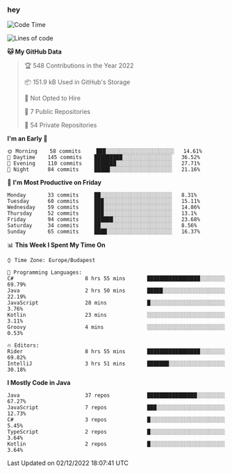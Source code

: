 ### hey

<!--START_SECTION:waka-->
![Code Time](http://img.shields.io/badge/Code%20Time-840%20hrs%201%20min-blue)

![Lines of code](https://img.shields.io/badge/From%20Hello%20World%20I%27ve%20Written-568%20Thousand%20lines%20of%20code-blue)

**🐱 My GitHub Data** 

> 🏆 548 Contributions in the Year 2022
 > 
> 📦 151.9 kB Used in GitHub's Storage 
 > 
> 🚫 Not Opted to Hire
 > 
> 📜 7 Public Repositories 
 > 
> 🔑 54 Private Repositories  
 > 
**I'm an Early 🐤** 

```text
🌞 Morning    58 commits     ███░░░░░░░░░░░░░░░░░░░░░░   14.61% 
🌆 Daytime    145 commits    █████████░░░░░░░░░░░░░░░░   36.52% 
🌃 Evening    110 commits    ███████░░░░░░░░░░░░░░░░░░   27.71% 
🌙 Night      84 commits     █████░░░░░░░░░░░░░░░░░░░░   21.16%

```
📅 **I'm Most Productive on Friday** 

```text
Monday       33 commits     ██░░░░░░░░░░░░░░░░░░░░░░░   8.31% 
Tuesday      60 commits     ███░░░░░░░░░░░░░░░░░░░░░░   15.11% 
Wednesday    59 commits     ███░░░░░░░░░░░░░░░░░░░░░░   14.86% 
Thursday     52 commits     ███░░░░░░░░░░░░░░░░░░░░░░   13.1% 
Friday       94 commits     ██████░░░░░░░░░░░░░░░░░░░   23.68% 
Saturday     34 commits     ██░░░░░░░░░░░░░░░░░░░░░░░   8.56% 
Sunday       65 commits     ████░░░░░░░░░░░░░░░░░░░░░   16.37%

```


📊 **This Week I Spent My Time On** 

```text
⌚︎ Time Zone: Europe/Budapest

💬 Programming Languages: 
C#                       8 hrs 55 mins       █████████████████░░░░░░░░   69.79% 
Java                     2 hrs 50 mins       █████░░░░░░░░░░░░░░░░░░░░   22.19% 
JavaScript               28 mins             █░░░░░░░░░░░░░░░░░░░░░░░░   3.76% 
Kotlin                   23 mins             ░░░░░░░░░░░░░░░░░░░░░░░░░   3.11% 
Groovy                   4 mins              ░░░░░░░░░░░░░░░░░░░░░░░░░   0.53%

🔥 Editors: 
Rider                    8 hrs 55 mins       █████████████████░░░░░░░░   69.82% 
IntelliJ                 3 hrs 51 mins       ███████░░░░░░░░░░░░░░░░░░   30.18%

```

**I Mostly Code in Java** 

```text
Java                     37 repos            ████████████████░░░░░░░░░   67.27% 
JavaScript               7 repos             ███░░░░░░░░░░░░░░░░░░░░░░   12.73% 
C#                       3 repos             █░░░░░░░░░░░░░░░░░░░░░░░░   5.45% 
TypeScript               2 repos             █░░░░░░░░░░░░░░░░░░░░░░░░   3.64% 
Kotlin                   2 repos             █░░░░░░░░░░░░░░░░░░░░░░░░   3.64%

```



 Last Updated on 02/12/2022 18:07:41 UTC
<!--END_SECTION:waka-->
